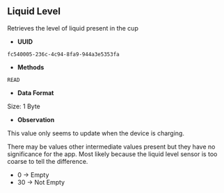 **Liquid Level**
---

Retrieves the level of liquid present in the cup

* **UUID**

`fc540005-236c-4c94-8fa9-944a3e5353fa`

* **Methods**

`READ`

* **Data Format**

Size: 1 Byte

* **Observation**

This value only seems to update when the device is charging.

There may be values other intermediate values present but they have no significance for the app. Most likely because the liquid level sensor is too coarse to tell the difference.

* 0  -> Empty
* 30 -> Not Empty
